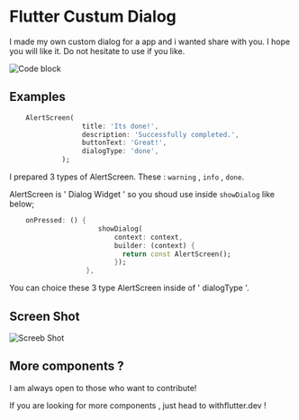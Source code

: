 
# Flutter Custum Dialog 

I made my own custom dialog for a app and i wanted share with you. I hope you will like it. Do not hesitate to use if you like. 

![Code block](https://s9.gifyu.com/images/carbon-2.png)
## Examples

```Dart
    AlertScreen(
                  title: 'Its done!',
                  description: 'Successfully completed.',
                  buttonText: 'Great!',
                  dialogType: 'done',
             );
```
I prepared 3 types of AlertScreen. These : `warning` , `info` , `done`. 

AlertScreen is ' Dialog Widget ' so you shoud use inside  `showDialog` like below;


```Dart
    onPressed: () {
                      showDialog(
                          context: context,
                          builder: (context) {
                            return const AlertScreen();
                          });
                   },
```

You can choice these 3 type AlertScreen inside of ' dialogType '. 

## Screen Shot




![Screeb Shot](https://s9.gifyu.com/images/ezgif.com-gif-makerefecfc76b3920b81.gif)
  




  
  
## More components ?

I am always open to those who want to contribute!

If you are looking for more components , just head to withflutter.dev ! 

